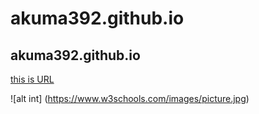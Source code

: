 # akuma392.github.io
## akuma392.github.io
[this is URL](https://google.com)


![alt int] (https://www.w3schools.com/images/picture.jpg)
